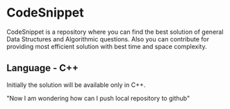 # CodeSnippet

CodeSnippet is a repository where you can find the best solution of general Data Structures and Algorithmic questions. Also you can contribute for providing most efficient solution with best time and space complexity.

## Language - C++

Initially the solution will be available only in C++.

"Now I am wondering how can I push local repository to github"
